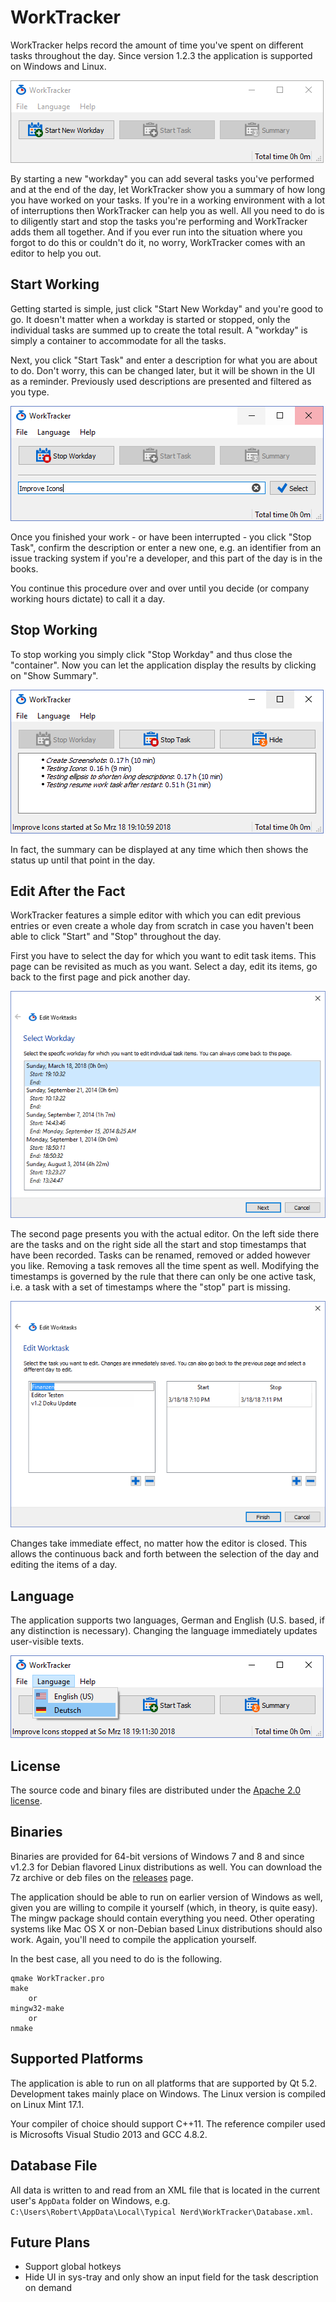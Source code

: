 WorkTracker
===========

WorkTracker helps record the amount of time you've spent on different tasks throughout the day. Since version 1.2.3 the application is supported on Windows and Linux.

![Main UI](https://raw.githubusercontent.com/drunk-on-pain/WorkTracker/master/img/Main%20UI.png)

By starting a new "workday" you can add several tasks you've performed and at the end of the day, let WorkTracker show you a summary of how long you have worked on your tasks. If you're in a working environment with a lot of interruptions then WorkTracker can help you as well. All you need to do is to diligently start and stop the tasks you're performing and WorkTracker adds them all together. And if you ever run into the situation where you forgot to do this or couldn't do it, no worry, WorkTracker comes with an editor to help you out.

## Start Working

Getting started is simple, just click "Start New Workday" and you're good to go. It doesn't matter when a workday is started or stopped, only the individual tasks are summed up to create the total result. A "workday" is simply a container to accommodate for all the tasks.

Next, you click "Start Task" and enter a description for what you are about to do. Don't worry, this can be changed later, but it will be shown in the UI as a reminder. Previously used descriptions are presented and filtered as you type.

![Start Task](https://raw.githubusercontent.com/drunk-on-pain/WorkTracker/master/img/Start%20Task.png)

Once you finished your work - or have been interrupted - you click "Stop Task", confirm the description or enter a new one, e.g. an identifier from an issue tracking system if you're a developer, and this part of the day is in the books.

You continue this procedure over and over until you decide (or company working hours dictate) to call it a day.

## Stop Working

To stop working you simply click "Stop Workday" and thus close the "container". Now you can let the application display the results by clicking on "Show Summary".

![Summary](https://raw.githubusercontent.com/drunk-on-pain/WorkTracker/master/img/Summary.png)

In fact, the summary can be displayed at any time which then shows the status up until that point in the day.

## Edit After the Fact

WorkTracker features a simple editor with which you can edit previous entries or even create a whole day from scratch in case you haven't been able to click "Start" and "Stop" throughout the day.

First you have to select the day for which you want to edit task items. This page can be revisited as much as you want. Select a day, edit its items, go back to the first page and pick another day.

![Edit-Day](https://raw.githubusercontent.com/drunk-on-pain/WorkTracker/master/img/Editor%20Page%201.png)

The second page presents you with the actual editor. On the left side there are the tasks and on the right side all the start and stop timestamps that have been recorded. Tasks can be renamed, removed or added however you like. Removing a task removes all the time spent as well. Modifying the timestamps is governed by the rule that there can only be one active task, i.e. a task with a set of timestamps where the "stop" part is missing.

![Edit-Tasks](https://raw.githubusercontent.com/drunk-on-pain/WorkTracker/master/img/Editor%20Page%202.png)

Changes take immediate effect, no matter how the editor is closed. This allows the continuous back and forth between the selection of the day and editing the items of a day.

## Language

The application supports two languages, German and English (U.S. based, if any distinction is necessary). Changing the language immediately updates user-visible texts.

![Language](https://raw.githubusercontent.com/drunk-on-pain/WorkTracker/master/img/Language.png)

## License

The source code and binary files are distributed under the [Apache 2.0 license](http://www.apache.org/licenses/LICENSE-2.0).

## Binaries

Binaries are provided for 64-bit versions of Windows 7 and 8 and since v1.2.3 for Debian flavored Linux distributions as well. You can download the 7z archive or deb files on the [releases][] page.

The application should be able to run on earlier version of Windows as well, given you are willing to compile it yourself (which, in theory, is quite easy). The mingw package should contain everything you need. Other operating systems like Mac OS X or non-Debian based Linux distributions should also work. Again, you'll need to compile the application yourself.

In the best case, all you need to do is the following.

    qmake WorkTracker.pro
    make 
        or 
    mingw32-make 
        or 
    nmake
    

## Supported Platforms

The application is able to run on all platforms that are supported by Qt 5.2. Development takes mainly place on Windows. The Linux version is compiled on Linux Mint 17.1.

Your compiler of choice should support C++11. The reference compiler used is Microsofts Visual Studio 2013 and GCC 4.8.2.

## Database File

All data is written to and read from an XML file that is located in the current user's `AppData` folder on Windows, e.g. `C:\Users\Robert\AppData\Local\Typical Nerd\WorkTracker\Database.xml`.

## Future Plans

*   Support global hotkeys
*   Hide UI in sys-tray and only show an input field for the task description on demand 

[releases]: https://github.com/drunk-on-pain/WorkTracker/releases
